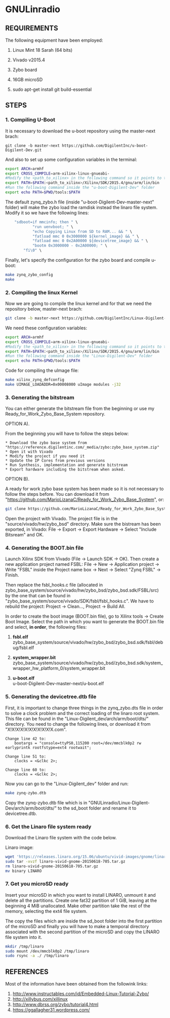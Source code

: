 
GNULinradio
============


REQUIREMENTS
------------

The following equipment have been employed:

1. Linux Mint 18 Sarah (64 bits)

2. Vivado v2015.4

3. Zybo board

4. 16GB microSD

5. sudo apt-get install git build-essential

 


STEPS
------------

### 1. Compiling U-Boot ###


It is necessary to download the u-boot repository using the master-next brach:

~~~shell
git clone -b master-next https://github.com/DigilentInc/u-boot-Digilent-Dev.git
~~~


And also to set up some configuration variables in the terminal:

~~~bash
export ARCH=armhf
export CROSS_COMPILE=arm-xilinx-linux-gnueabi-
#Modify the <path_to_xilinx> in the following command so it points to the xilinx installation folder
export PATH=$PATH:<path_to_xilinx>/Xilinx/SDK/2015.4/gnu/arm/lin/bin
#Run the following command inside the "u-boot-Digilent-Dev" folder
export echo PATH=$PWD/tools:$PATH
~~~


The default zynq_zybo.h file (inside "u-boot-Digilent-Dev-master-next" folder) will make the zybo load the ramdisk instead the linaro file system. Modify it so we have the following lines:

~~~C
	"sdboot=if mmcinfo; then " \
			"run uenvboot; " \
			"echo Copying Linux from SD to RAM... && " \
			"fatload mmc 0 0x3000000 ${kernel_image} && " \
			"fatload mmc 0 0x2A00000 ${devicetree_image} && " \
			"bootm 0x3000000 - 0x2A00000; " \
		"fi\0" \
~~~


Finally, let's specify the configuration for the zybo board and compile u-boot:

~~~bash
make zynq_zybo_config
make
~~~

### 2. Compiling the linux Kernel ###

Now we are going to compile the linux kernel and for that we need the repository below, master-next brach:
~~~bash
git clone -b master-next https://github.com/DigilentInc/Linux-Digilent-Dev.git
~~~


We need these configuration variables:
~~~bash
export ARCH=armhf
export CROSS_COMPILE=arm-xilinx-linux-gnueabi-
#Modify the <path_to_xilinx> in the following command so it points to the xilinx installation folder
export PATH=$PATH:<path_to_xilinx>/Xilinx/SDK/2015.4/gnu/arm/lin/bin
#Run the following command inside the "Linux-Digilent-Dev" folder
export echo PATH=$PWD/tools:$PATH
~~~



Code for compiling the uImage file:
~~~bash
make xilinx_zynq_defconfig
make UIMAGE_LOADADDR=0x00008000 uImage modules -j32
~~~



### 3. Generating the bitstream ###

You can either generate the bitstream file from the beginning or use my Ready_for_Work_Zybo_Base_System repository.

OPTION A).

From the beginning you will have to follow the steps below:

	* Download the zybo base system from "https://reference.digilentinc.com/_media/zybo:zybo_base_system.zip"
	* Open it with Vivado
	* Modify the project if you need it
	* Update the IP Cores from previous versions
	* Run Synthesis, implementation and generate bitstream
	* Export hardware including the bitstream when asked.


OPTION B).


A ready for work zybo base system has been made so it is not necessary to follow the steps before. You can download it from "https://github.com/MarioLizanaC/Ready_for_Work_Zybo_Base_System", or:

~~~bash
git clone https://github.com/MarioLizanaC/Ready_for_Work_Zybo_Base_System.git
~~~

Open the project with Vivado. The project file is in the "source/vivado/hw/zybo_bsd" directory. Make sure the bistream has been exported, in Vivado: File -> Export -> Export Hardware -> Select "Include Bitsream" and OK.



### 4. Generating the BOOT.bin file ###


Launch Xilinx SDK from Vivado (File -> Launch SDK -> OK). Then create a new application project named FSBL: File -> New -> Application project -> Write "FSBL" inside the Project name box -> Next -> Select "Zynq FSBL" -> Finish.

Then replace the fsbl_hooks.c file (allocated in zybo_base_system/source/vivado/hw/zybo_bsd/zybo_bsd.sdk/FSBL/src) by the one that can be found in "zybo_base_system/source/vivado/SDK/fsbl/fsbl_hooks.c". We have to rebuild the project: Project -> Clean..., Project -> Build All.

In order to create the boot image (BOOT.bin file), go to Xilinx tools -> Create Boot Image. Select the path in which you want to generate the BOOT.bin file and select, **in order**, the following files:


1. **fsbl.elf**            
	zybo_base_system/source/vivado/hw/zybo_bsd/zybo_bsd.sdk/fsbl/debug/fsbl.elf

2. **system_wrapper.bit**            
	zybo_base_system/source/vivado/hw/zybo_bsd/zybo_bsd.sdk/system_wrapper_hw_platform_0/system_wrapper.bit

3. **u-boot.elf**            
	u-boot-Digilent-Dev-master-next/u-boot.elf



### 5. Generating the devicetree.dtb file ###


First, it is important to change three things in the zynq_zybo.dts file in order to solve a clock problem and the correct loading of the linaro root system. This file can be found in the "Linux-Digilent_dev/arch/arm/boot/dts/" directory. You need to change the following lines, or download it from "X!X!X!X!X!X!X!X!X!X!X.com".

~~~
Change line 42 to:
	bootargs = "console=ttyPS0,115200 root=/dev/mmcblk0p2 rw earlyprintk rootfstype=ext4 rootwait";

Change line 51 to:
	clocks = <&clkc 2>;

Change line 60 to:
	clocks = <&clkc 2>;
~~~

Now you can go to the "Linux-Digilent_dev" folder and run:
~~~bash
make zynq-zybo.dtb
~~~

Copy the zynq-zybo.dtb file which is in "GNULinradio/Linux-Digilent-Dev/arch/arm/boot/dts/" to the sd_boot folder and rename it to devicetree.dtb.




### 6. Get the Linaro file system ready ###

Download the Linaro file system with the code below. 

Linaro image:
~~~bash
wget 'https://releases.linaro.org/15.06/ubuntu/vivid-images/gnome/linaro-vivid-gnome-20150618-705.tar.gz'
sudo tar -xvzf linaro-vivid-gnome-20150618-705.tar.gz
rm linaro-vivid-gnome-20150618-705.tar.gz
mv binary LINARO
~~~



### 7. Get you microSD ready ###


Insert your microSD in which you want to install LINARO, unmount it and delete all the partitions. Create one fat32 partition of 1 GiB, leaving at the beginning 4 MiB unallocated. Make other partition take the rest of the memory, selecting the ext4 file system. 

The copy the files which are inside the sd_boot folder into the first partition of the microSD and finally you will have to make a temporal directory associated with the second partition of the microSD and copy the LINARO file system into it.

~~~bash
mkdir /tmp/linaro
sudo mount /dev/mmcblk0p2 /tmp/linaro
sudo rsync -a ./ /tmp/linaro
~~~

 
REFERENCES 
------------
Most of the information have been obtained from the followink links: 

1. http://www.instructables.com/id/Embedded-Linux-Tutorial-Zybo/
2. http://xillybus.com/xillinux
3. http://www.dbrss.org/zybo/tutorial4.html
4. https://ggallagher31.wordpress.com/







